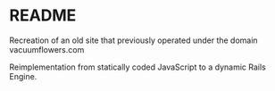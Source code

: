 # README

Recreation of an old site that previously operated under the domain vacuumflowers.com

Reimplementation from statically coded JavaScript to a dynamic Rails Engine. 
